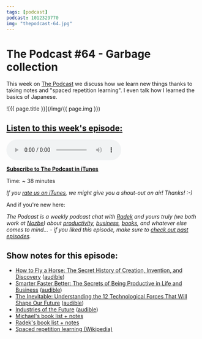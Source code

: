 ```yaml
---
tags: [podcast]
podcast: 1012329770
img: "thepodcast-64.jpg"
---
```


# The Podcast #64 - Garbage collection

This week on [The Podcast][p] we discuss how we learn new things thanks to taking notes and "spaced repetition learning". I even talk how I learned the basics of Japanese. 

<!--More-->

![{{ page.title }}](/img/{{ page.img }})

## [Listen to this week's episode:][e]

<audio controls>
<source src="https://files.nozbe.com/podcast/064.mp3" type="audio/mpeg">
</audio>

**[Subscribe to The Podcast in iTunes][i]**

Time: ~ 38 minutes

*If you [rate us on iTunes][i], we might give you a shout-out on air! Thanks! :-)*

And if you're new here:

*The Podcast is a weekly podcast chat with [Radek][r] and yours truly (we both work at [Nozbe][n]) about [productivity](/productivity), [business](/business), [books](/books), and whatever else comes to mind… - if you liked this episode, make sure to [check out past episodes](/podcast).*

## Show notes for this episode:

  * [How to Fly a Horse: The Secret History of Creation, Invention, and Discovery](https://www.amazon.com/How-Fly-Horse-Invention-Discovery/dp/0804170061?tag=radexio-20) ([audible](http://www.audible.com/pd/Science-Technology/How-to-Fly-a-Horse-Audiobook/B00RY75S18?tag=radexio-20))
  * [Smarter Faster Better: The Secrets of Being Productive in Life and Business](https://www.amazon.com/Smarter-Faster-Better-Productive-Business/dp/081299339X?tag=radexio-20) ([audible](http://www.audible.com/pd/Business/Smarter-Faster-Better-Audiobook/B017WRZO9U?tag=radexio-20))
  * [The Inevitable: Understanding the 12 Technological Forces That Will Shape Our Future](https://www.amazon.com/Inevitable-Understanding-Technological-Forces-Future/dp/0525428089?tag=radexio-20) ([audible](http://www.audible.com/pd/Business/The-Inevitable-Audiobook/B01EB3PMYK?tag=radexio-20))
  * [Industries of the Future](http://www.amazon.com/Industries-Future-Alec-Ross/dp/1476753652?tag=radexio-20) ([audible](http://www.audible.com/pd/Science-Technology/The-Industries-of-the-Future-Audiobook/B01973D70U?tag=radexio-20))
  * [Michael's book list + notes](https://sliwinski.com/tag/books/)
  * [Radek's book list + notes](http://radex.io/books/)
  * [Spaced repetition learning (Wikipedia)](https://en.wikipedia.org/wiki/Spaced_repetition)

[e]: http://thepodcast.fm/episodes/64

[p]: https://michael.gratis/thepodcastfm
[n]: https://nozbe.com/?a=mike
[r]: https://michael.gratis/radex
[i]: https://michael.gratis/thepodcast
[r]: http://radex.io